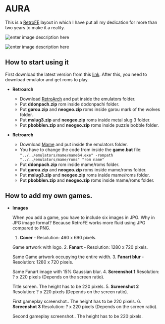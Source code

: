 
# AURA

This is a [RetroFE](http://retrofe.nl) layout in which I have put all my dedication for more than two years to make it a reality.

![enter image description here](https://dl.dropbox.com/s/deczn7e8gi312ge/aura%20menu.jpg?dl=0)

![enter image description here](https://dl.dropbox.com/s/caxcgtv527njzfs/aura%20info.jpg?dl=0)

## How to start using it

First download the latest version from this [link](https://github.com/iGarikoitz/Aura/releases). After this, you need to download emulator and get roms to play.

* **Retroarch**

	* Download [RetroArch](https://www.retroarch.com/?page=platforms) and put inside the emulators folder.
	* Put **ddonpach.zip** rom inside dodonpachi folder.
	* Put **garou.zip** and **neogeo.zip** roms inside garou mark of the wolves folder.
	* Put **mslug3.zip** and **neogeo.zip** roms inside metal slug 3 folder.
	* Put **pbobblen.zip** and **neogeo.zip** roms inside puzzle bobble folder.

* **Retroarch**
	* Download [Mame](https://www.mamedev.org/release.html) and put inside the emulators folder.
	* You have to change the code from inside the **game.bat** file:
	`"../../emulators/mame/mame64.exe" -rompath "../../emulators/mame/roms" "rom name"`
	* Put **ddonpach.zip** rom inside mame/roms folder.
	* Put **garou.zip** and **neogeo.zip** roms inside mame/roms folder.
	* Put **mslug3.zip** and **neogeo.zip** roms inside mame/roms folder.
	* Put **pbobblen.zip** and **neogeo.zip** roms inside mame/roms folder.

## How to add my own games.

* **Images**

  When you add a game, you have to include six images in JPG. Why in JPG image format? Because RetroFE works more fluid using JPG compared to PNG.

    1. **Cover** - Resolution: 460 x 690 pixels.

    Game artwork with logo.
    2. **Fanart** -  Resolution: 1280 x 720 pixels.

    Same Game artwork occupying the entire width.
    3. **Fanart blur** -  Resolution: 1280 x 720 pixels.

    Same Fanart image with 15% Gaussian blur.
    4. **Screenshot 1** Resolution: ? x 220 pixels (Depends on the screen ratio).

    Title screen. The height has to be 220 pixels.
    5. **Screenshot 2** Resolution: ? x 220 pixels (Depends on the screen ratio).

    First gameplay screenshot.. The height has to be 220 pixels.
    6. **Screenshot 3** Resolution: ? x 220 pixels (Depends on the screen ratio).

    Second gameplay screenshot.. The height has to be 220 pixels.
